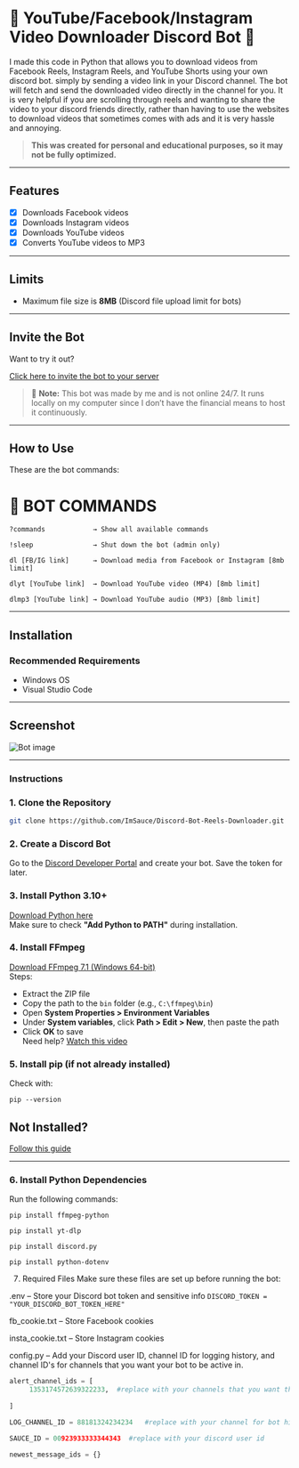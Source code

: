 
# 🍵 YouTube/Facebook/Instagram Video Downloader Discord Bot 🍵

I made this code in Python that allows you to download videos from Facebook Reels, Instagram Reels, and YouTube Shorts using your own discord bot. simply by sending a video link in your Discord channel. The bot will fetch and send the downloaded video directly in the channel for you. It is very helpful if you are scrolling through reels and wanting to share the video to your discord friends directly, rather than having to use the websites to download videos that sometimes comes with ads and it is very hassle and annoying.

>  **This was created for personal and educational purposes, so it may not be fully optimized.**

---

## Features

- [x] Downloads Facebook videos  
- [x] Downloads Instagram videos  
- [x] Downloads YouTube videos  
- [x] Converts YouTube videos to MP3  

---

## Limits

- Maximum file size is **8MB** (Discord file upload limit for bots)

---

## Invite the Bot

Want to try it out?

[Click here to invite the bot to your server](https://discord.com/oauth2/authorize?client_id=1352919755023188021&permissions=1689934340029504&integration_type=0&scope=bot+applications.commands)

> 📝 **Note:** This bot was made by me and is not online 24/7. It runs locally on my computer since I don’t have the financial means to host it continuously.

---

## How to Use

These are the bot commands:

# 🤖 BOT COMMANDS
```?commands            → Show all available commands```

```!sleep               → Shut down the bot (admin only)```

```dl [FB/IG link]      → Download media from Facebook or Instagram [8mb limit]```

```dlyt [YouTube link]  → Download YouTube video (MP4) [8mb limit]```

```dlmp3 [YouTube link] → Download YouTube audio (MP3) [8mb limit]```


---

## Installation

### Recommended Requirements

- Windows OS  
- Visual Studio Code  

---

## Screenshot

<img src="bot.png" alt="Bot image"/>

---

### Instructions

### 1. Clone the Repository
```sh
git clone https://github.com/ImSauce/Discord-Bot-Reels-Downloader.git
```

### 2. **Create a Discord Bot**  
   Go to the [Discord Developer Portal](https://discord.com/developers/applications) and create your bot. Save the token for later.

### 3. **Install Python 3.10+**  
   [Download Python here](https://www.python.org/downloads/)  
   Make sure to check **"Add Python to PATH"** during installation.

### 4. **Install FFmpeg**  
   [Download FFmpeg 7.1 (Windows 64-bit)](https://www.gyan.dev/ffmpeg/builds/)  
   Steps:
   - Extract the ZIP file
   - Copy the path to the `bin` folder (e.g., `C:\ffmpeg\bin`)
   - Open **System Properties > Environment Variables**
   - Under **System variables**, click **Path > Edit > New**, then paste the path
   - Click **OK** to save  
     Need help? [Watch this video](https://www.youtube.com/watch?v=JR36oH35Fgg)

### 5. **Install pip (if not already installed)**
   
   Check with:
   ```
   pip --version
   ```


## Not Installed?  
[Follow this guide](https://pip.pypa.io/en/stable/installation/)  

---

### 6. **Install Python Dependencies**
Run the following commands:

  ```pip install ffmpeg-python```
  
  ```pip install yt-dlp```
  
  ```pip install discord.py```
  
  ```pip install python-dotenv```


7.  Required Files
Make sure these files are set up before running the bot:

.env – Store your Discord bot token and sensitive info
``` DISCORD_TOKEN = "YOUR_DISCORD_BOT_TOKEN_HERE" ```

fb_cookie.txt – Store Facebook cookies 

insta_cookie.txt – Store Instagram cookies

config.py – Add your Discord user ID, channel ID for logging history, and channel ID's for channels that you want your bot to be active in.
```py
alert_channel_ids = [
     1353174572639322233,  #replace with your channels that you want the bot to be active in
    
]

LOG_CHANNEL_ID = 88181324234234   #replace with your channel for bot history logging

SAUCE_ID = 00923933333344343  #replace with your discord user id

newest_message_ids = {}
```


